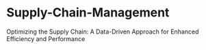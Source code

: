 # Supply-Chain-Management
Optimizing the Supply Chain: A Data-Driven Approach for Enhanced Efficiency and Performance
